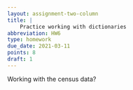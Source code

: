 ```yaml
---
layout: assignment-two-column
title: |
    Practice working with dictionaries
abbreviation: HW6
type: homework
due_date: 2021-03-11
points: 8
draft: 1
---
```


Working with the census data?